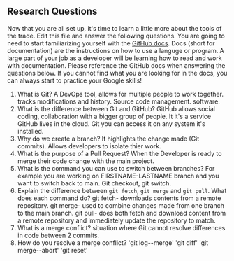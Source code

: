 ## Research Questions 

Now that you are all set up, it's time to learn a little more about the tools of the trade. Edit this file and answer the following questions. You are going to need to start familiarizing yourself with the [GitHub docs](https://docs.github.com/en). Docs (short for documentation) are the instructions on how to use a languge or program. A large part of your job as a developer will be learning how to read and work with documentation. Please reference the GitHub docs when answering the questions below. If you cannot find what you are looking for in the docs, you can always start to practice your Google skills!

1. What is Git? A DevOps tool, allows for multiple people to work together. tracks modifications and history. Source code management. software.
2. What is the difference between Git and GitHub? GitHub allows social coding, collaboration with a bigger group of people. It it's a service GitHub lives in the cloud. Git you can access it on any system it's installed. 
3. Why do we create a branch? It highlights the change made (Git commits). Allows developers to isolate thier work.
4. What is the purpose of a Pull Request? When the Developer is ready to merge their code change with the main project.
5. What is the command you can use to switch between branches? For example you are working on FIRSTNAME-LASTNAME branch and you want to switch back to main. Git checkout, git switch.
6. Explain the difference between `git fetch`, `git merge` and `git pull`. What does each command do? git fetch- downloads contents from a remote repository.
git merge- used to combine changes made from one branch to the main branch.
git pull- does both fetch and download content from a remote repository and immediately update the repository to match.
7. What is a merge conflict? situation where Git cannot resolve differences in code between 2 commits.
8. How do you resolve a merge conflict? 'git log--merge' 'git diff' 'git merge--abort' 'git reset'